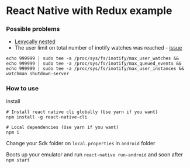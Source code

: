 # React Native with Redux example


### Possible problems

- [Lexycally nested](https://github.com/facebook/react-native/issues/11389)
- The user limit on total number of inotify watches was reached - [issue](https://github.com/facebook/watchman/issues/163)
```shell
echo 999999 | sudo tee -a /proc/sys/fs/inotify/max_user_watches && echo 999999 | sudo tee -a /proc/sys/fs/inotify/max_queued_events && echo 999999 | sudo tee -a /proc/sys/fs/inotify/max_user_instances && watchman shutdown-server
```

### How to use

install

```shell
# Install react native cli globally (Use yarn if you want)
npm install -g react-native-cli

# Local dependencies (Use yarn if you want)
npm i
```

Change your Sdk folder on `local.properties` in `android` folder

Boots up your emulator and run `react-native run-android` and soon after `npm start`
